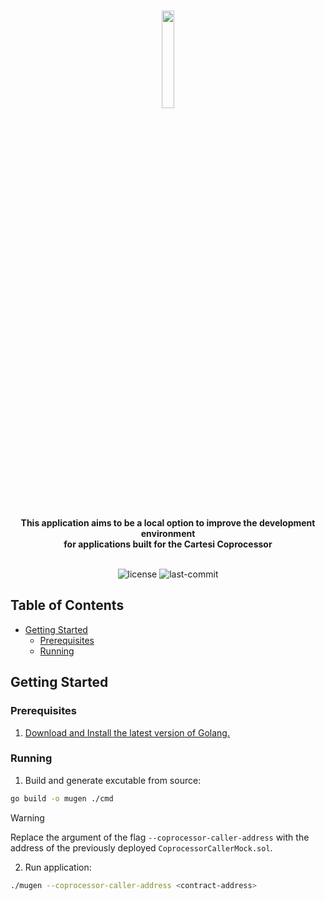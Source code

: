 <br>
<p align="center">
    <img src="https://github.com/Mugen-Builders/.github/assets/153661799/7ed08d4c-89f4-4bde-a635-0b332affbd5d" align="center" width="20%">
</p>
<br>
<div align="center">
<b>This application aims to be a local option to improve the development environment <br> for applications built for the Cartesi Coprocessor</b>
</div>
<br>
<p align="center">
	<img src="https://img.shields.io/github/license/henriquemarlon/coprocessor-local-development?style=default&logo=opensourceinitiative&logoColor=white&color=00F6FF" alt="license">
	<img src="https://img.shields.io/github/last-commit/henriquemarlon/coprocessor-local-development?style=default&logo=git&logoColor=white&color=000000" alt="last-commit">
</p>

##  Table of Contents

- [Getting Started](#getting-started)
  - [Prerequisites](#prerequisites)
  - [Running](#running)

##  Getting Started

###  Prerequisites
1. [Download and Install the latest version of Golang.](https://go.dev/doc/install)

###  Running

1. Build and generate excutable from source:

```sh
go build -o mugen ./cmd 
```
   
> [!WARNING]
> Replace the argument of the flag `--coprocessor-caller-address` with the address of the previously deployed `CoprocessorCallerMock.sol`.

2. Run application:

```sh
./mugen --coprocessor-caller-address <contract-address>
```
